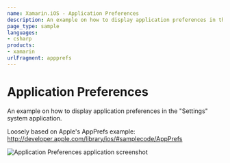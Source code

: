 ```yaml
---
name: Xamarin.iOS - Application Preferences
description: An example on how to display application preferences in the Settings system application
page_type: sample
languages:
- csharp
products:
- xamarin
urlFragment: appprefs
---
```

# Application Preferences

An example on how to display application preferences in
the "Settings" system application.

Loosely based on Apple's AppPrefs example:
http://developer.apple.com/library/ios/#samplecode/AppPrefs

![Application Preferences application screenshot](Screenshots/AppPrefs01.png "Application Preferences application screenshot")
